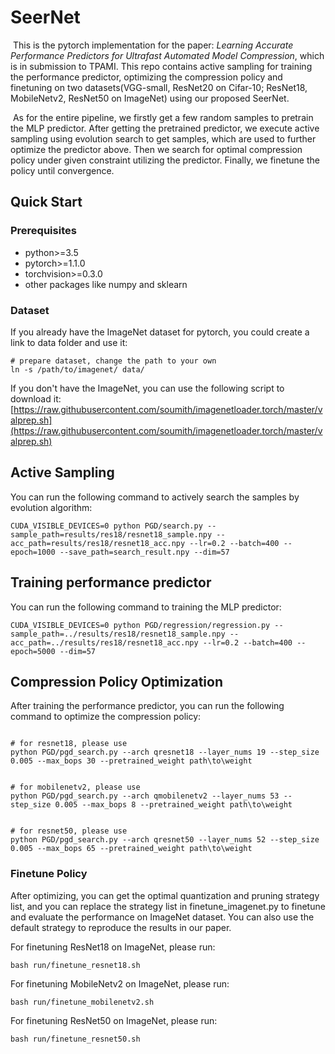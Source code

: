 
# SeerNet

​	This is the pytorch implementation for the paper: *Learning Accurate Performance Predictors for Ultrafast Automated Model Compression*, which is in submission to TPAMI. This repo contains active sampling for training the performance predictor, optimizing the compression policy and finetuning on two datasets(VGG-small, ResNet20 on Cifar-10; ResNet18, MobileNetv2, ResNet50 on ImageNet) using our proposed SeerNet.

​	As for the entire pipeline, we firstly get a few random samples to pretrain the MLP predictor. After getting the pretrained predictor, we execute active sampling using evolution search to get samples, which are used to further optimize the predictor above. Then we search for optimal compression policy under given constraint utilizing the predictor. Finally, we finetune the policy until convergence.

## Quick Start

### Prerequisites

- python>=3.5
- pytorch>=1.1.0
- torchvision>=0.3.0 
- other packages like numpy and sklearn

### Dataset

If you already have the ImageNet dataset for pytorch, you could create a link to data folder and use it:
```
# prepare dataset, change the path to your own
ln -s /path/to/imagenet/ data/
```
If you don't have the ImageNet, you can use the following script to download it: 
[https://raw.githubusercontent.com/soumith/imagenetloader.torch/master/valprep.sh](https://raw.githubusercontent.com/soumith/imagenetloader.torch/master/valprep.sh)

## Active Sampling

You can run the following command to actively search the samples by evolution algorithm:

```
CUDA_VISIBLE_DEVICES=0 python PGD/search.py --sample_path=results/res18/resnet18_sample.npy --acc_path=results/res18/resnet18_acc.npy --lr=0.2 --batch=400 --epoch=1000 --save_path=search_result.npy --dim=57
```

## Training performance predictor

You can run the following command to training the MLP predictor:

```
CUDA_VISIBLE_DEVICES=0 python PGD/regression/regression.py --sample_path=../results/res18/resnet18_sample.npy --acc_path=../results/res18/resnet18_acc.npy --lr=0.2 --batch=400 --epoch=5000 --dim=57
```



## Compression Policy Optimization

After training the performance predictor, you can run the following command to optimize the compression policy:
```

# for resnet18, please use
python PGD/pgd_search.py --arch qresnet18 --layer_nums 19 --step_size 0.005 --max_bops 30 --pretrained_weight path\to\weight 


# for mobilenetv2, please use
python PGD/pgd_search.py --arch qmobilenetv2 --layer_nums 53 --step_size 0.005 --max_bops 8 --pretrained_weight path\to\weight 


# for resnet50, please use
python PGD/pgd_search.py --arch qresnet50 --layer_nums 52 --step_size 0.005 --max_bops 65 --pretrained_weight path\to\weight 

```

### Finetune Policy

After optimizing, you can get the optimal quantization and pruning strategy list, and you can replace the strategy list in finetune_imagenet.py to finetune and evaluate the performance on ImageNet dataset. You can also use the default strategy to reproduce the results in our paper.

For finetuning ResNet18 on ImageNet, please run:

```
bash run/finetune_resnet18.sh
```

For finetuning MobileNetv2 on ImageNet, please run:

```
bash run/finetune_mobilenetv2.sh
```
For finetuning ResNet50 on ImageNet, please run:

```
bash run/finetune_resnet50.sh
```

